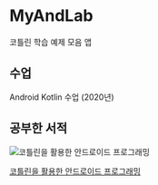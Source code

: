 # MyAndLab
코틀린 학습 예제 모음 앱

## 수업
Android Kotlin 수업 (2020년) 

## 공부한 서적

![코틀린을 활용한 안드로이드 프로그래밍](http://image.yes24.com/goods/90689034/800x0)

[코틀린을 활용한 안드로이드 프로그래밍](http://www.yes24.com/Product/Goods/90689034?OzSrank=20)
